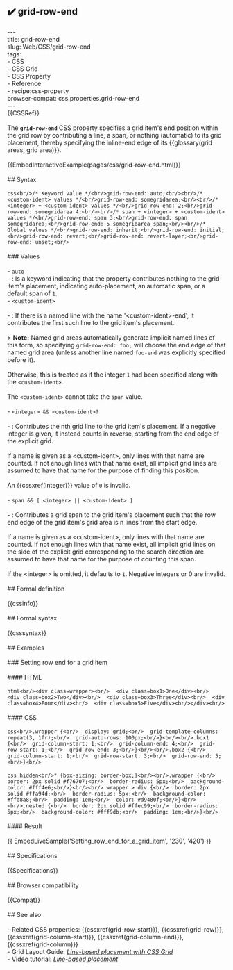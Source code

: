 ## ✔️ grid-row-end 
 ---<br/>title: grid-row-end<br/>slug: Web/CSS/grid-row-end<br/>tags:<br/>  - CSS<br/>  - CSS Grid<br/>  - CSS Property<br/>  - Reference<br/>  - recipe:css-property<br/>browser-compat: css.properties.grid-row-end<br/>---<br/>{{CSSRef}}<br/><br/>The **`grid-row-end`** CSS property specifies a grid item's end position within the grid row by contributing a line, a span, or nothing (automatic) to its grid placement, thereby specifying the inline-end edge of its {{glossary(grid areas, grid area)}}.<br/><br/>{{EmbedInteractiveExample(pages/css/grid-row-end.html)}}<br/><br/>## Syntax<br/><br/>```css<br/>/* Keyword value */<br/>grid-row-end: auto;<br/><br/>/* <custom-ident> values */<br/>grid-row-end: somegridarea;<br/><br/>/* <integer> + <custom-ident> values */<br/>grid-row-end: 2;<br/>grid-row-end: somegridarea 4;<br/><br/>/* span + <integer> + <custom-ident> values */<br/>grid-row-end: span 3;<br/>grid-row-end: span somegridarea;<br/>grid-row-end: 5 somegridarea span;<br/><br/>/* Global values */<br/>grid-row-end: inherit;<br/>grid-row-end: initial;<br/>grid-row-end: revert;<br/>grid-row-end: revert-layer;<br/>grid-row-end: unset;<br/>```<br/><br/>### Values<br/><br/>- `auto`<br/>  - : Is a keyword indicating that the property contributes nothing to the grid item's placement, indicating auto-placement, an automatic span, or a default span of `1`.<br/>- `<custom-ident>`<br/><br/>  - : If there is a named line with the name '\<custom-ident>-end', it contributes the first such line to the grid item's placement.<br/><br/>    > **Note:** Named grid areas automatically generate implicit named lines of this form, so specifying `grid-row-end: foo;` will choose the end edge of that named grid area (unless another line named `foo-end` was explicitly specified before it).<br/><br/>    Otherwise, this is treated as if the integer `1` had been specified along with the `<custom-ident>`.<br/><br/>    The `<custom-ident>` cannot take the `span` value.<br/><br/>- `<integer> && <custom-ident>?`<br/><br/>  - : Contributes the nth grid line to the grid item's placement. If a negative integer is given, it instead counts in reverse, starting from the end edge of the explicit grid.<br/><br/>    If a name is given as a \<custom-ident>, only lines with that name are counted. If not enough lines with that name exist, all implicit grid lines are assumed to have that name for the purpose of finding this position.<br/><br/>    An {{cssxref(integer)}} value of `0` is invalid.<br/><br/>- `span && [ <integer> || <custom-ident> ]`<br/><br/>  - : Contributes a grid span to the grid item's placement such that the row end edge of the grid item's grid area is n lines from the start edge.<br/><br/>    If a name is given as a \<custom-ident>, only lines with that name are counted. If not enough lines with that name exist, all implicit grid lines on the side of the explicit grid corresponding to the search direction are assumed to have that name for the purpose of counting this span.<br/><br/>    If the \<integer> is omitted, it defaults to `1`. Negative integers or 0 are invalid.<br/><br/>## Formal definition<br/><br/>{{cssinfo}}<br/><br/>## Formal syntax<br/><br/>{{csssyntax}}<br/><br/>## Examples<br/><br/>### Setting row end for a grid item<br/><br/>#### HTML<br/><br/>```html<br/><div class=wrapper><br/>  <div class=box1>One</div><br/>  <div class=box2>Two</div><br/>  <div class=box3>Three</div><br/>  <div class=box4>Four</div><br/>  <div class=box5>Five</div><br/></div><br/>```<br/><br/>#### CSS<br/><br/>```css<br/>.wrapper {<br/>  display: grid;<br/>  grid-template-columns: repeat(3, 1fr);<br/>  grid-auto-rows: 100px;<br/>}<br/><br/>.box1 {<br/>  grid-column-start: 1;<br/>  grid-column-end: 4;<br/>  grid-row-start: 1;<br/>  grid-row-end: 3;<br/>}<br/><br/>.box2 {<br/>  grid-column-start: 1;<br/>  grid-row-start: 3;<br/>  grid-row-end: 5;<br/>}<br/>```<br/><br/>```css hidden<br/>* {box-sizing: border-box;}<br/><br/>.wrapper {<br/>  border: 2px solid #f76707;<br/>  border-radius: 5px;<br/>  background-color: #fff4e6;<br/>}<br/><br/>.wrapper > div {<br/>  border: 2px solid #ffa94d;<br/>  border-radius: 5px;<br/>  background-color: #ffd8a8;<br/>  padding: 1em;<br/>  color: #d9480f;<br/>}<br/><br/>.nested {<br/>  border: 2px solid #ffec99;<br/>  border-radius: 5px;<br/>  background-color: #fff9db;<br/>  padding: 1em;<br/>}<br/>```<br/><br/>#### Result<br/><br/>{{ EmbedLiveSample('Setting_row_end_for_a_grid_item', '230', '420') }}<br/><br/>## Specifications<br/><br/>{{Specifications}}<br/><br/>## Browser compatibility<br/><br/>{{Compat}}<br/><br/>## See also<br/><br/>- Related CSS properties: {{cssxref(grid-row-start)}}, {{cssxref(grid-row)}}, {{cssxref(grid-column-start)}}, {{cssxref(grid-column-end)}}, {{cssxref(grid-column)}}<br/>- Grid Layout Guide: _[Line-based placement with CSS Grid](/en-US/docs/Web/CSS/CSS_Grid_Layout/Line-based_Placement_with_CSS_Grid)_<br/>- Video tutorial: _[Line-based placement](https://gridbyexample.com/video/series-line-based-placement/)_<br/>